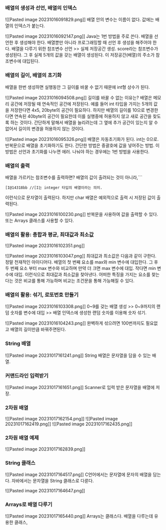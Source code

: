 ### 배열의 생성과 선언, 배열의 인덱스

![[Pasted image 20231016091829.png]]
배열 안의 변수는 이름이 없다. 값에는 배열의 인덱스가 붙는다. 

![[Pasted image 20231016092147.png]]
Java는 1번 방법을 주로 쓴다. 배열을 선언한 후 생성해야 한다. 배열뿐만 아니라 프로그래밍할 때 선언 후 생성을 해주어야 한다. 
배열을 다루기 위한 참조변수 선언 >> 실제 저장공간 생성.
score라는 참조변수가 생성된다. 그 후 실제 5개의 값을 갖는 배열이 생성된다. 이 저장공간(배열)의 주소가 참조변수에 대입된다. 

### 배열의 길이, 배열의 초기화
배열을 한번 생성하면 실행동안 그 길이를 바꿀 수 없기 때문에 int형 상수가 된다.

![[Pasted image 20231016094508.png]]
길이를 바꿀 수 없는 이유는?
배열은 메모리 공간에 저장될 때 연속적인 공간에 저장된다. 예를 들어 int 타입을 가지는 5개의 값을 저장한다면 4x5, 20byte의 공간이 필요하다. 하지만 배열의 길이를 10으로 변경한다면 연속된 40byte의 공간이 필요한데 이를 실행중에 허용하지 않고 새로 공간을 찾도록 하는 것이다. 간단하게 말해서 배열을 늘리려는데 그 옆에 추가 공간이 있는지 알 수 없어서 길이의 변경을 허용하지 않는 것이다. 

![[Pasted image 20231016095326.png]]
배열은 자동초기화가 된다. int는 0으로. 
반복문으로 배열을 초기화하기도 한다.
간단한 방법은 중괄호에 값을 넣어주는 방법.
이 방법은 선언과 초기화를 나누면 에러. 
나눠야 하는 경우에는 1번 방법을 사용한다.

### 배열의 출력
배열을 가르키는 참조변수를 출력하면?
배열의 값이 출려되는 것이 아니라,```
```
[I@14318bb //[I는 integer 타입의 배열이라는 의미.
```
이런식으로 문자열이 출력된다. 
하지만 char 배열은 예외적으로 출력 시 저장된 값이 출력된다.

![[Pasted image 20231016100230.png]]
반복문을 사용하여 값을 출력할 수 있다.
또는 Arrays 클래스를 사용할 수 있다. 

### 배열의 활용: 총합과 평균, 최대값과 최소값
![[Pasted image 20231016102351.png]]

![[Pasted image 20231016103047.png]]
최대값과 최소값은 다음과 같이 구한다. 정말 천재적인 아이디어다.
배열의 첫 번째 요소를 max와 min 변수에 대입한다. 
그 후 두 번째 요소 부터 max 변수와 비교하며 만약 더 크면 max 변수에 대입.
작다면 min 변수에 대입. 이런식으로 최대값과 최소값을 찾아낸다. 
어떠한 특징을 가지는 요소를 찾는다는 것은 비교를 통해 가능하며 비교는 조건문을 통해 가능해질 수 있다.

### 배열의 활용: 섞기, 로또번호 만들기
![[Pasted image 20231016103308.png]]
0~9를 갖는 배열 생성 >> 0~9까지의 랜덤 숫자를 변수에 대입 >> 배열 인덱스에 생성한 랜덤 숫자를 이용해 숫자 섞기.

![[Pasted image 20231016104243.png]]
완벽하게 섞으려면 100번까지도 필요없고 배열의 길이만큼 바꿔주면된다.

### String 배열

![[Pasted image 20231017161241.png]]
String 배열은 문자열을 담을 수 있는 배열. 

### 커맨드라인 입력받기
![[Pasted image 20231017161651.png]]
Scanner로 입력 받은 문자열을 배열에 저장. 

### 2차원 배열
![[Pasted image 20231017162154.png]]
![[Pasted image 20231017162419.png]]
![[Pasted image 20231017162435.png]]

### 2차원 배열 예제
![[Pasted image 20231017162839.png]]

### String 클래스

![[Pasted image 20231017164517.png]]
C언어에서는 문자열에 문자의 배열을 담는다. 자바에서는 문자열을 String 클래스로 다룬다.

![[Pasted image 20231017164647.png]]

### Arrays로 배열 다루기

![[Pasted image 20231017165440.png]]
Arrays는 클래스다. 배열을 다루는데 유용한 클래스,

